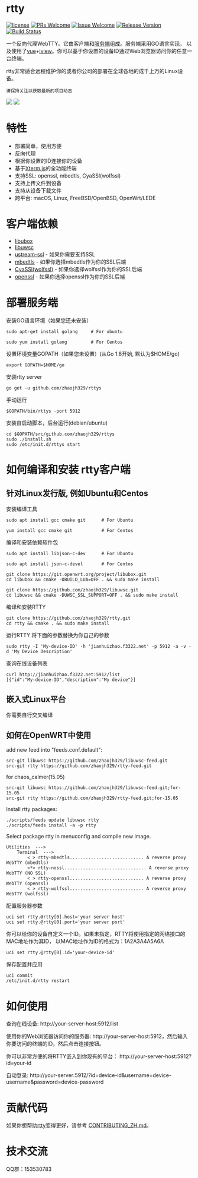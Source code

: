 # rtty

[1]: https://img.shields.io/badge/license-GPLV3-brightgreen.svg?style=plastic
[2]: /LICENSE
[3]: https://img.shields.io/badge/PRs-welcome-brightgreen.svg?style=plastic
[4]: https://github.com/zhaojh329/rtty/pulls
[5]: https://img.shields.io/badge/Issues-welcome-brightgreen.svg?style=plastic
[6]: https://github.com/zhaojh329/rtty/issues/new
[7]: https://img.shields.io/badge/release-2.1.0-blue.svg?style=plastic
[8]: https://github.com/zhaojh329/rtty/releases
[9]: https://travis-ci.org/zhaojh329/rtty.svg?branch=master
[10]: https://travis-ci.org/zhaojh329/rtty

[![license][1]][2]
[![PRs Welcome][3]][4]
[![Issue Welcome][5]][6]
[![Release Version][7]][8]
[![Build Status][9]][10]

[Xterm.js]: https://github.com/xtermjs/xterm.js
[libubox]: https://git.openwrt.org/?p=project/libubox.git
[libuwsc]: https://github.com/zhaojh329/libuwsc
[ustream-ssl]: https://git.openwrt.org/?p=project/ustream-ssl.git
[openssl]: https://github.com/openssl/openssl
[mbedtls]: https://github.com/ARMmbed/mbedtls
[CyaSSl(wolfssl)]: https://github.com/wolfSSL/wolfssl
[vue]: https://github.com/vuejs/vue
[iview]: https://github.com/iview/iview

一个反向代理WebTTY。它由客户端和[服务端](https://github.com/zhaojh329/rttys)组成。服务端采用GO语言实现，
以及使用了[vue]+[iview]。你可以基于你设置的设备ID通过Web浏览器访问你的任意一台终端。

rtty非常适合远程维护你的或者你公司的部署在全球各地的成千上万的Linux设备。

`请保持关注以获取最新的项目动态`

![](/rtty.svg)
![](/rtty.gif)

# 特性
* 部署简单，使用方便
* 反向代理
* 根据你设置的ID连接你的设备
* 基于[Xterm.js]的全功能终端
* 支持SSL: openssl, mbedtls, CyaSSl(wolfssl)
* 支持上传文件到设备
* 支持从设备下载文件
* 跨平台: macOS, Linux, FreeBSD/OpenBSD, OpenWrt/LEDE

# 客户端依赖
* [libubox]
* [libuwsc]
* [ustream-ssl] - 如果你需要支持SSL
* [mbedtls] - 如果你选择mbedtls作为你的SSL后端
* [CyaSSl(wolfssl)] - 如果你选择wolfssl作为你的SSL后端
* [openssl] - 如果你选择openssl作为你的SSL后端

# 部署服务端
安装GO语言环境（如果您还未安装）

    sudo apt-get install golang     # For ubuntu

    sudo yum install golang         # For Centos

设置环境变量GOPATH（如果您未设置）(从Go 1.8开始, 默认为$HOME/go)

    export GOPATH=$HOME/go

安装rtty server

    go get -u github.com/zhaojh329/rttys

手动运行

    $GOPATH/bin/rttys -port 5912

安装自启动脚本，后台运行(debian/ubuntu)

    cd $GOPATH/src/github.com/zhaojh329/rttys
    sudo ./install.sh
    sudo /etc/init.d/rttys start

# 如何编译和安装 rtty客户端
## 针对Linux发行版, 例如Ubuntu和Centos
安装编译工具

    sudo apt install gcc cmake git      # For Ubuntu

    yum install gcc cmake git           # For Centos

编译和安装依赖软件包

    sudo apt install libjson-c-dev      # For Ubuntu

    sudo apt install json-c-devel       # For Centos

    git clone https://git.openwrt.org/project/libubox.git
    cd libubox && cmake -DBUILD_LUA=OFF . && sudo make install

    git clone https://github.com/zhaojh329/libuwsc.git
    cd libuwsc && cmake -DUWSC_SSL_SUPPORT=OFF . && sudo make install

编译和安装RTTY
    
    git clone https://github.com/zhaojh329/rtty.git
    cd rtty && cmake . && sudo make install

运行RTTY
将下面的参数替换为你自己的参数

    sudo rtty -I 'My-device-ID' -h 'jianhuizhao.f3322.net' -p 5912 -a -v -d 'My Device Description'

查询在线设备列表

    curl http://jianhuizhao.f3322.net:5912/list
    [{"id":"My-device-ID","description":"My device"}]

## 嵌入式Linux平台
你需要自行交叉编译

## 如何在OpenWRT中使用
add new feed into "feeds.conf.default":

    src-git libuwsc https://github.com/zhaojh329/libuwsc-feed.git
    src-git rtty https://github.com/zhaojh329/rtty-feed.git

for chaos_calmer(15.05)

    src-git libuwsc https://github.com/zhaojh329/libuwsc-feed.git;for-15.05
    src-git rtty https://github.com/zhaojh329/rtty-feed.git;for-15.05

Install rtty packages:

    ./scripts/feeds update libuwsc rtty
    ./scripts/feeds install -a -p rtty

Select package rtty in menuconfig and compile new image.

    Utilities  --->
        Terminal  --->
            < > rtty-mbedtls............................ A reverse proxy WebTTY (mbedtls)
            <*> rtty-nossl............................... A reverse proxy WebTTY (NO SSL)
            < > rtty-openssl............................ A reverse proxy WebTTY (openssl)
            < > rtty-wolfssl............................ A reverse proxy WebTTY (wolfssl)

配置服务器参数

    uci set rtty.@rtty[0].host='your server host'
    uci set rtty.@rtty[0].port='your server port'

你可以给你的设备自定义一个ID。如果未指定，RTTY将使用指定的网络接口的MAC地址作为其ID，
以MAC地址作为ID的格式为：1A2A3A4A5A6A

    uci set rtty.@rtty[0].id='your-device-id'

保存配置并应用

    uci commit
    /etc/init.d/rtty restart

# 如何使用
查询在线设备: http://your-server-host:5912/list

使用你的Web浏览器访问你的服务器: http://your-server-host:5912，然后输入你要访问的终端的ID，然后点击连接按钮。

你可以非常方便的将RTTY嵌入到你现有的平台： http://your-server-host:5912?id=your-id

自动登录: http://your-server:5912/?id=device-id&username=device-username&password=device-password

# 贡献代码
如果你想帮助[rtty](https://github.com/zhaojh329/rtty)变得更好，请参考
[CONTRIBUTING_ZH.md](https://github.com/zhaojh329/rtty/blob/master/CONTRIBUTING_ZH.md)。

# 技术交流
QQ群：153530783
